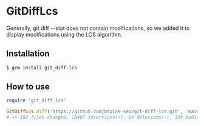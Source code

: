 # GitDiffLcs

Generally, git diff --stat does not contain modifications, so we added it to display modifications using the LCS algorithm.

## Installation
```bash
$ gem install git_diff-lcs
```

## How to use
```ruby
require 'git_diff_lcs'

GitDiffLcs.diff('https://github.com/btpink-seo/git-diff-lcs.git', 'main', 'gem')
# => 169 files changed, 10407 insertions(+), 84 deletions(-), 134 modifications(!), total(10625)
```
